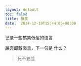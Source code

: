 ```yaml
---
layout: default
toc: false
title: 搞笑
date:  2024-12-19T15:44:05+08:00
---
```


记录一些搞笑低俗的语言

<!--more-->

屎壳郎戴面具，下一句是 什么？  
> 死不要脸